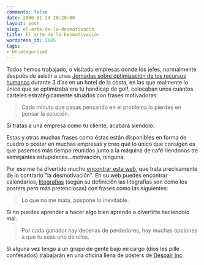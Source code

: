 ```yaml
---
comments: false
date: 2006-01-24 20:20:00
layout: post
slug: el-arte-de-la-desmotivacin
title: El arte de la Desmotivación
wordpress_id: 5685
tags:
- Uncategorized
---
```


Todos hemos trabajado, o visitado empresas donde los jefes,
normalmente después de asistir a unas [Jornadas
sobre optimización de los recursos humanos](http://headrush.typepad.com/creating_passionate_users/) durante 3 días en un
hotel de la costa, en las que realmente lo único que se optimizaba
era tu handicap de golf, colocaban unos cuantos carteles
estratégicamente situados con frases motivadoras:




> Cada minuto que pasas pensando en el problema lo
pierdes en pensar la solución.  


Si tratas a una empresa como tu cliente, acabará siendolo.




Estas y otras muchas frases como éstas están disponibles en
forma de cuadro o poster en muchas empresas y creo que lo único que
consigen es que pasemos más tiempo reunidos junto a la máquina de
café riendonos de semejantes estupideces...motivación, ninguna.

Por eso me ha divertido mucho [encontrar esta web](http://www.despair.com), que trata
precisamente de lo contrario "la desmotivación". En su web puedes
encontrar calendarios, [litografías](http://www.despair.com/lithographs.html) (según su
definición las litografías son como los posters pero más
pretenciosas) con frases como las siguientes:


> Lo que no me mata, pospone lo inevitable.  

Si no puedes aprender a hacer algo bien aprende a divertirte
haciendolo mal.  


> 
> Por cada ganador hay decenas de perdedores, hay muchas opciones
a que tu seas uno de ellos.




Si alguna vez tengo a un grupo de gente bajo mi cargo (dios les
pille confesados) trabajarán en una oficina llena de posters de
[Despair Inc](http://www.despair.com/artofde.html).
